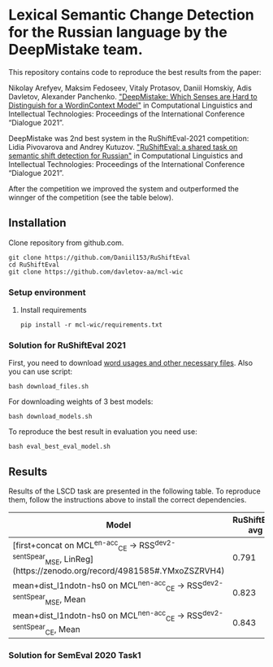 # Lexical Semantic Change Detection for the Russian language by the DeepMistake team.

This repository contains code to reproduce the best results from the paper:

Nikolay Arefyev, Maksim Fedoseev, Vitaly Protasov, Daniil Homskiy, Adis Davletov, Alexander Panchenko. ["DeepMistake: Which Senses are Hard to Distinguish for a Word­in­Context Model"](http://www.dialog-21.ru/media/5235/arefyevnplusetal133.pdf) in Computational Linguistics and Intellectual Technologies:
Proceedings of the International Conference “Dialogue 2021”.

DeepMistake was 2nd best system in the RuShiftEval-2021 competition:
Lidia Pivovarova and Andrey Kutuzov. ["RuShiftEval: a shared task on semantic shift detection for Russian"](http://www.dialog-21.ru/media/5296/pivovarovalpluskutuzova151.pdf) in Computational Linguistics and Intellectual Technologies:
Proceedings of the International Conference “Dialogue 2021”.

After the competition we improved the system and outperformed the winnger of the competition (see the table below).


## Installation
Clone repository from github.com.
```shell script
git clone https://github.com/Daniil153/RuShiftEval
cd RuShiftEval
git clone https://github.com/davletov-aa/mcl-wic
```

### Setup environment
1. Install requirements
    ```shell script
    pip install -r mcl-wic/requirements.txt
    ```
### Solution for RuShiftEval 2021
First, you need to download [word usages and other necessary files](https://zenodo.org/record/4977798#.YMxeNCZRVH4). Also you can use script:
```shell script
bash download_files.sh
```
For downloading weights of 3 best models:
```shell script
bash download_models.sh 
```
To reproduce the best result in evaluation you need use:
```shell script
bash eval_best_eval_model.sh
```

## Results
Results of the LSCD task are presented in the following table. To reproduce them, follow the instructions above to install the correct dependencies. 


<table>
    <thead>
        <tr>
            <th rowspan=1><b>Model</b></th>
            <th colspan=1><b>RuShiftEval avg</b></th>
            <th colspan=1><b>RuShiftEval1</b></th>
            <th colspan=1><b>RuShiftEval2</b></th>
            <th colspan=1><b>RuShiftEval3</b></th>
        </tr>
    </thead>
    <tbody>
        <tr>
            <td>[first+concat on MCL<sup>en-acc</sup><sub>CE</sub> &rarr; RSS<sup>dev2-sentSpear</sup><sub>MSE</sub>, LinReg](https://zenodo.org/record/4981585#.YMxoZSZRVH4)</td>
            <td>0.791</td>
            <td>0.798</td>
            <td>0.773</td>
            <td>0.803</td>
        </tr>
        <tr>
            <td>mean+dist_l1ndotn-hs0 on MCL<sup>nen-acc</sup><sub>CE</sub> &rarr; RSS<sup>dev2-sentSpear</sup><sub>MSE</sub>, Mean</td>
            <td>0.823</td>
            <td>0.825</td>
            <td>0.821</td>
            <td>0.823</td>
        </tr>
        <tr>
            <td>mean+dist_l1ndotn-hs0 on MCL<sup>nen-acc</sup><sub>CE</sub> &rarr; RSS<sup>dev2-sentSpear</sup><sub>CE</sub>, Mean</td>
            <td>0.843</td>
            <td>0.846</td>
            <td>0.848</td>
            <td>0.836</td>
        </tr>
    </tbody>
</table>

### Solution for SemEval 2020 Task1
